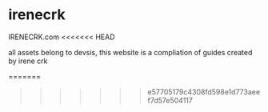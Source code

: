 # irenecrk
IRENECRK.com
<<<<<<< HEAD

all assets belong to devsis, this website is a compliation of guides created by irene crk

=======
>>>>>>> e57705179c4308fd598e1d773aeef7d57e504117
